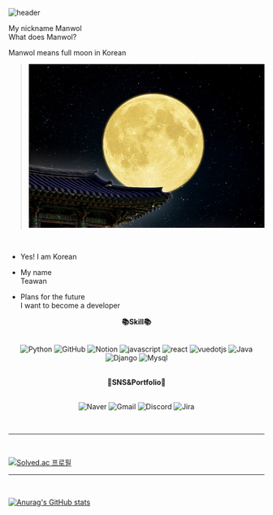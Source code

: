 ![header](https://capsule-render.vercel.app/api?type=waving&color=auto&height=300&section=header&text=Hello%20My%20Github!&fontSize=90)


My nickname Manwol<br>
What does Manwol?<br>

Manwol means full moon in Korean<br>
>![FullMoon](./Fullmoon.jpg)
<br>

- Yes! I am Korean<br>

- My name<br>
    Teawan

- Plans for the future<br>
   I want to become a developer<br>

<div align = center>
<b>📚Skill📚</b><br>
</div>
<br>
<div align="center">

![Python](https://img.shields.io/badge/Python-3776AB.svg?&style=flat&logo=Python&logoColor=white)
![GitHub](https://img.shields.io/badge/GitHub-181717.svg?&style=flat&logo=GitHub&logoColor=white)
![Notion](https://img.shields.io/badge/Notion-000000.svg?&style=flat&logo=Notion&logoColor=white)
![javascript](https://img.shields.io/badge/javascript-F7DF1E.svg?&style=flat&logo=Javascript&logoColor=white)
![react](https://img.shields.io/badge/React-61DAFB.svg?&style=flat&logo=react&logoColor=white)
![vuedotjs](https://img.shields.io/badge/Vue.js-4FC08D.svg?&style=flat&logo=vuedotjs&logoColor=white)
![Java](https://img.shields.io/badge/Java-DD0700.svg?&style=flat&)
![Django](https://img.shields.io/badge/Django-092E20.svg?&style=flat&logo=django&logoColor=white)
![Mysql](https://img.shields.io/badge/Mysql-4479A1.svg?&style=flat&logo=mysql&logoColor=white)
</div>
<br>

<div align = center>
<b>💌SNS&Portfolio💌<br></b>
<br></div>
<div align="center">

![Naver](https://img.shields.io/badge/Naver-03C75A.svg?&style=flat&logo=Naver&logoColor=white)
![Gmail](https://img.shields.io/badge/Gmail-EA4335.svg?&style=flat&logo=gmail&logoColor=white)
![Discord](https://img.shields.io/badge/Discord-5865F2.svg?&style=flat&logo=discord&logoColor=white)
![Jira](https://img.shields.io/badge/Jira-0052CC.svg?&style=flat&logo=jirasoftware&logoColor=white)
</div>
<br>
<hr>
<br>

[![Solved.ac
프로필](https://mazassumnida.wtf/api/v2/generate_badge?boj=rlaxodhks770)](https://solved.ac/rlaxodhks770)

<hr>
<br>

[![Anurag's GitHub stats](https://github-readme-stats.vercel.app/api?username=Manwol770)](https://github.com/anuraghazra/github-readme-stats)

